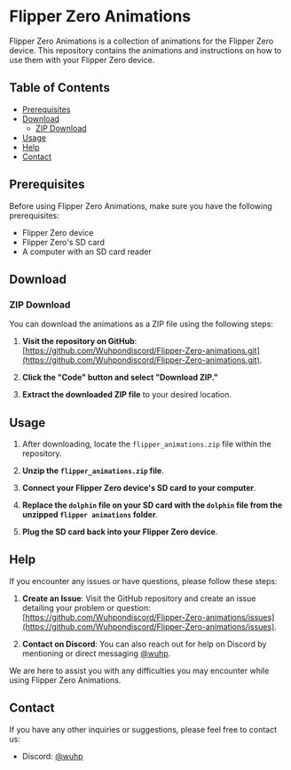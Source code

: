 # Flipper Zero Animations

Flipper Zero Animations is a collection of animations for the Flipper Zero device. This repository contains the animations and instructions on how to use them with your Flipper Zero device.

## Table of Contents
- [Prerequisites](#prerequisites)
- [Download](#download)
  - [ZIP Download](#zip-download)
- [Usage](#usage)
- [Help](#help)
- [Contact](#contact)

## Prerequisites
Before using Flipper Zero Animations, make sure you have the following prerequisites:

- Flipper Zero device
- Flipper Zero's SD card
- A computer with an SD card reader

## Download

### ZIP Download
You can download the animations as a ZIP file using the following steps:

1. **Visit the repository on GitHub**: [https://github.com/Wuhpondiscord/Flipper-Zero-animations.git](https://github.com/Wuhpondiscord/Flipper-Zero-animations.git).

2. **Click the "Code" button and select "Download ZIP."**

3. **Extract the downloaded ZIP file** to your desired location.

## Usage
1. After downloading, locate the `flipper_animations.zip` file within the repository.

2. **Unzip the `flipper_animations.zip` file**.

3. **Connect your Flipper Zero device's SD card to your computer**.

4. **Replace the `dolphin` file on your SD card with the `dolphin` file from the unzipped `flipper animations` folder**.

5. **Plug the SD card back into your Flipper Zero device**.

## Help
If you encounter any issues or have questions, please follow these steps:

1. **Create an Issue**: Visit the GitHub repository and create an issue detailing your problem or question: [https://github.com/Wuhpondiscord/Flipper-Zero-animations/issues](https://github.com/Wuhpondiscord/Flipper-Zero-animations/issues).

2. **Contact on Discord**: You can also reach out for help on Discord by mentioning or direct messaging [@wuhp](https://discordapp.com/users/wuhp).

We are here to assist you with any difficulties you may encounter while using Flipper Zero Animations.

## Contact
If you have any other inquiries or suggestions, please feel free to contact us:

- Discord: [@wuhp](https://discordapp.com/users/wuhp)
